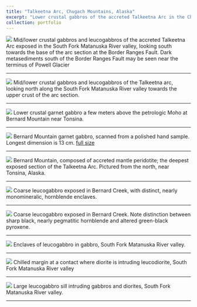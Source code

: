 ```yaml
---
title: "Talkeetna Arc, Chugach Mountains, Alaska"
excerpt: "Lower crustal gabbros of the accreted Talkeetna Arc in the Chugach Mountains, Alaska<br/><a href='/portfolio/106-talkeetna-2013/'><img src='/images/Matanuska1.jpg'></a>"
collection: portfolio
---
```


<a href='/images/Matanuska1.jpg'><img src='/images/Matanuska1.jpg'></a>
Mid/lower crustal gabbros and leucogabbros of the accreted Talkeetna Arc exposed in the South Fork Matanuska River valley, looking south towards the base of the arc section at the Border Ranges Fault. Dark metasediments south of the Border Ranges Fault may be seen near the terminus of Powell Glacier

---

<a href='/images/Matanuska2.jpg'><img src='/images/Matanuska2.jpg'></a>
Mid/lower crustal gabbros and leucogabbros of the Talkeetna arc, looking north along the South Fork Matanuska River valley towards the upper crust of the arc section.

---

<a href='/images/BernardGarnetGabbro.jpg'><img src='/images/BernardGarnetGabbro.jpg'></a>
Lower crustal garnet gabbro a few meters above the petrologic Moho at Bernard Mountain near Tonsina.

---

<a href='/images/GarnetGabbroSmall.jpg'><img src='/images/GarnetGabbroSmall.jpg'></a>
Bernard Mountain garnet gabbro, scanned from a polished hand sample. Longest dimension is 13 cm. <a href='/images/GarnetGabbro.jpg'>full size</a> 

---

<a href='/images/BernardMountain.jpg'><img src='/images/BernardMountain.jpg'></a>
Bernard Mountain, composed of accreted mantle peridotite; the deepest exposed section of the Talkeetna Arc. Pictured from the north, near Tonsina, Alaska.

---

<a href='/images/BernardLeucogabbro1.jpg'><img src='/images/BernardLeucogabbro1.jpg'></a>
Coarse leucogabbro exposed in Bernard Creek, with distinct, nearly monomineralic, hornblende enclaves.

---

<a href='/images/BernardLeucogabbro2.jpg'><img src='/images/BernardLeucogabbro2.jpg'></a>
Coarse leucogabbro exposed in Bernard Creek. Note distinction between sharp black, nearly pegmatitic hornblende and altered green-black pyroxene.

---

<a href='/images/LeucogabbroEnclave.jpg'><img src='/images/LeucogabbroEnclave.jpg'></a>
Enclaves of leucogabbro in gabbro, South Fork Matanuska River valley.

---

<a href='/images/DioriteIntrudingLeucodiorite.jpg'><img src='/images/DioriteIntrudingLeucodiorite.jpg'></a>
Chilled margin at a contact where diorite is intruding leucodiorite, South Fork Matanuska River valley

---

<a href='/images/LeucogabbroSill.jpg'><img src='/images/LeucogabbroSill.jpg'></a>
Large leucogabbro sill intruding gabbros and diorites, South Fork Matanuska River valley.

---
